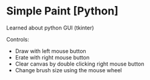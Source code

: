 # Simple Paint [Python]

Learned about python GUI (tkinter)

Controls:
  - Draw with left mouse button
  - Erate with right mouse button
  - Clear canvas by double clicking right mouse button
  - Change brush size using the mouse wheel
